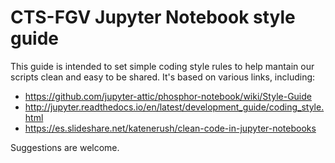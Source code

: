 # CTS-FGV Jupyter Notebook style guide

This guide is intended to set simple coding style rules to help mantain our scripts clean and easy to be shared. 
It's based on various links, including:

* https://github.com/jupyter-attic/phosphor-notebook/wiki/Style-Guide
* http://jupyter.readthedocs.io/en/latest/development_guide/coding_style.html
* https://es.slideshare.net/katenerush/clean-code-in-jupyter-notebooks

Suggestions are welcome.
